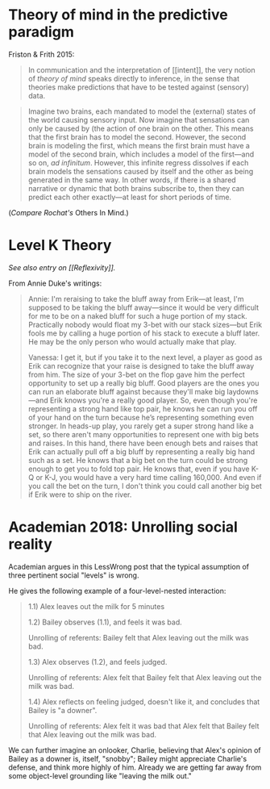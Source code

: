 # Theory of mind in the predictive paradigm

Friston & Frith 2015:

> In communication and the interpretation of [[intent]], the very notion of _theory of mind_ speaks directly to inference, in the sense that theories make predictions that have to be tested against (sensory) data.

> Imagine two brains, each mandated to model the (external) states of the world causing sensory input. Now imagine that sensations can only be caused by (the action of one brain on the other. This means that the first brain has to model the second. However, the second brain is modeling the first, which means the first brain must have a model of the second brain, which includes a model of the first—and so on, _ad infinitum_. However, this infinite regress dissolves if each brain models the sensations caused by itself and the other as being generated in the same way. In other words, if there is a shared narrative or dynamic that both brains subscribe to, then they can predict each other exactly—at least for short periods of time.

(_Compare Rochat's_ Others In Mind.)

# Level K Theory

_See also entry on [[Reflexivity]]._

From Annie Duke's writings:

> Annie: I'm reraising to take the bluff away from Erik—at least, I'm supposed to be taking the bluff away—since it would be very difficult for me to be on a naked bluff for such a huge portion of my stack. Practically nobody would float my 3-bet with our stack sizes—but Erik fools me by calling a huge portion of his stack to execute a bluff later. He may be the only person who would actually make that play.
>
> Vanessa: I get it, but if you take it to the next level, a player as good as Erik can recognize that your raise is designed to take the bluff away from him. The size of your 3-bet on the flop gave him the perfect opportunity to set up a really big bluff. Good players are the ones you can run an elaborate bluff against because they'll make big laydowns—and Erik knows you're a really good player. So, even though you're representing a strong hand like top pair, he knows he can run you off of your hand on the turn because he’s representing something even stronger. In heads-up play, you rarely get a super strong hand like a set, so there aren't many opportunities to represent one with big bets and raises. In this hand, there have been enough bets and raises that Erik can actually pull off a big bluff by representing a really big hand such as a set. He knows that a big bet on the turn could be strong enough to get you to fold top pair. He knows that, even if you have K-Q or K-J, you would have a very hard time calling 160,000. And even if you call the bet on the turn, I don't think you could call another big bet if Erik were to ship on the river.

# Academian 2018: Unrolling social reality

Academian argues in this LessWrong post that the typical assumption of three pertinent social "levels" is wrong.

He gives the following example of a four-level-nested interaction:

> 1.1) Alex leaves out the milk for 5 minutes
> 
> 1.2) Bailey observes (1.1), and feels it was bad.
> 
> Unrolling of referents: Bailey felt that Alex leaving out the milk was bad.
> 
> 1.3) Alex observes (1.2), and feels judged.
> 
> Unrolling of referents: Alex felt that Bailey felt that Alex leaving out the milk was bad.
> 
> 1.4) Alex reflects on feeling judged, doesn't like it, and concludes that Bailey is "a downer".
> 
> Unrolling of referents: Alex felt it was bad that Alex felt that Bailey felt that Alex leaving out the milk was bad.

We can further imagine an onlooker, Charlie, believing that Alex's opinion of Bailey as a downer is, itself, "snobby"; Bailey might appreciate Charlie's defense, and think more highly of him. Already we are getting far away from some object-level grounding like "leaving the milk out."
